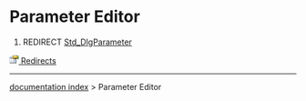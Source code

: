 # Parameter Editor
1.  REDIRECT [Std\_DlgParameter](Std_DlgParameter.md)



[<img src="images/Property.png" style="width:16px"> Redirects](Category_Redirects.md)

---
[documentation index](../README.md) > Parameter Editor
